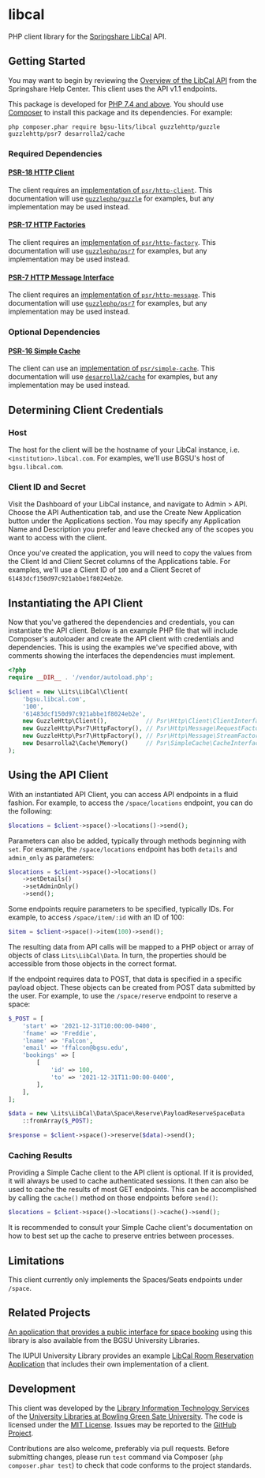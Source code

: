 # libcal
PHP client library for the [Springshare LibCal](https://springshare.com/libcal/) API.

## Getting Started
You may want to begin by reviewing the [Overview of the LibCal API](https://ask.springshare.com/libcal/faq/1407) from the Springshare Help Center. This client uses the API v1.1 endpoints.

This package is developed for [PHP 7.4 and above](https://www.php.net/supported-versions.php). You should use [Composer](https://getcomposer.org/) to install this package and its dependencies. For example:
```
php composer.phar require bgsu-lits/libcal guzzlehttp/guzzle guzzlehttp/psr7 desarrolla2/cache
```

### Required Dependencies
#### [PSR-18 HTTP Client](https://www.php-fig.org/psr/psr-18/)
The client requires an [implementation of `psr/http-client`](https://packagist.org/providers/psr/http-client-implementation). This documentation will use [`guzzlephp/guzzle`](https://packagist.org/packages/guzzlehttp/guzzle) for examples, but any implementation may be used instead.

#### [PSR-17 HTTP Factories](https://www.php-fig.org/psr/psr-17/)
The client requires an [implementation of `psr/http-factory`](https://packagist.org/providers/psr/http-factory-implementation). This documentation will use [`guzzlephp/psr7`](https://packagist.org/packages/guzzlehttp/psr7) for examples, but any implementation may be used instead.

#### [PSR-7 HTTP Message Interface](https://www.php-fig.org/psr/psr-7/)
The client requires an [implementation of `psr/http-message`](https://packagist.org/providers/psr/http-message-implementation). This documentation will use [`guzzlephp/psr7`](https://packagist.org/packages/guzzlehttp/psr7) for examples, but any implementation may be used instead.

### Optional Dependencies
#### [PSR-16 Simple Cache](https://www.php-fig.org/psr/psr-16/)
The client can use an [implementation of `psr/simple-cache`](https://packagist.org/providers/psr/simple-cache-implementation). This documentation will use [`desarrolla2/cache`](https://packagist.org/packages/desarrolla2/cache) for examples, but any implementation may be used instead.

## Determining Client Credentials
### Host
The host for the client will be the hostname of your LibCal instance, i.e. `<institution>.libcal.com`. For examples, we'll use BGSU's host of `bgsu.libcal.com`.

### Client ID and Secret
Visit the Dashboard of your LibCal instance, and navigate to Admin > API. Choose the API Authentication tab, and use the Create New Application button under the Applications section. You may specify any Application Name and Description you prefer and leave checked any of the scopes you want to access with the client.

Once you've created the application, you will need to copy the values from the Client Id and Client Secret columns of the Applications table. For examples, we'll use a Client ID of `100` and a Client Secret of `61483dcf150d97c921abbe1f8024eb2e`.

## Instantiating the API Client
Now that you've gathered the dependencies and credentials, you can instantiate the API client. Below is an example PHP file that will include Composer's autoloader and create the API client with credentials and dependencies. This is using the examples we've specified above, with comments showing the interfaces the dependencies must implement.

```php
<?php
require __DIR__ . '/vendor/autoload.php';

$client = new \Lits\LibCal\Client(
    'bgsu.libcal.com',
    '100',
    '61483dcf150d97c921abbe1f8024eb2e',
    new GuzzleHttp\Client(),           // Psr\Http\Client\ClientInterface
    new GuzzleHttp\Psr7\HttpFactory(), // Psr\Http\Message\RequestFactoryInterface
    new GuzzleHttp\Psr7\HttpFactory(), // Psr\Http\Message\StreamFactoryInterface
    new Desarrolla2\Cache\Memory()     // Psr\SimpleCache\CacheInterface
);
```

## Using the API Client
With an instantiated API Client, you can access API endpoints in a fluid fashion. For example, to access the `/space/locations` endpoint, you can do the following:
```php
$locations = $client->space()->locations()->send();
```

Parameters can also be added, typically through methods beginning with `set`. For example, the `/space/locations` endpoint has both `details` and `admin_only` as parameters:
```php
$locations = $client->space()->locations()
    ->setDetails()
    ->setAdminOnly()
    ->send();
```

Some endpoints require parameters to be specified, typically IDs. For example,
to access `/space/item/:id` with an ID of 100:
```php
$item = $client->space()->item(100)->send();
```

The resulting data from API calls will be mapped to a PHP object or array of objects of class `Lits\LibCal\Data`. In turn, the properties should be accessible from those objects in the correct format.

If the endpoint requires data to POST, that data is specified in a specific payload object. These objects can be created from POST data submitted by the user. For example, to use the `/space/reserve` endpoint to reserve a space:
```php
$_POST = [
    'start' => '2021-12-31T10:00:00-0400',
    'fname' => 'Freddie',
    'lname' => 'Falcon',
    'email' => 'ffalcon@bgsu.edu',
    'bookings' => [
        [
            'id' => 100,
            'to' => '2021-12-31T11:00:00-0400',
        ],
    ],
];

$data = new \Lits\LibCal\Data\Space\Reserve\PayloadReserveSpaceData
    ::fromArray($_POST);

$response = $client->space()->reserve($data)->send();
```

### Caching Results
Providing a Simple Cache client to the API client is optional. If it is provided, it will always be used to cache authenticated sessions. It then can also be used to cache the results of most GET endpoints. This can be accomplished by calling the `cache()` method on those endpoints before `send()`:
```php
$locations = $client->space()->locations()->cache()->send();
```

It is recommended to consult your Simple Cache client's documentation on how to best set up the cache to preserve entries between processes.

## Limitations
This client currently only implements the Spaces/Seats endpoints under `/space`.

## Related Projects
[An application that provides a public interface for space booking](https://github.com/bgsu-lits/book) using this library is also available from the BGSU University Libraries.

The IUPUI University Library provides an example [LibCal Room Reservation Application](https://github.com/iupui-university-library/libcal_rooms) that includes their own implementation of a client.

## Development
This client was developed by the [Library Information Technology Services](https://github.com/BGSU-LITS) of the [University Libraries at Bowling Green Sate University](https://www.bgsu.edu/library/). The code is licensed under the [MIT License](LICENSE). Issues may be reported to the [GitHub Project](https://github.com/BGSU-LITS/libcal).

Contributions are also welcome, preferably via pull requests. Before submitting changes, please run `test` command via Composer (`php composer.phar test`) to check that code conforms to the project standards.
